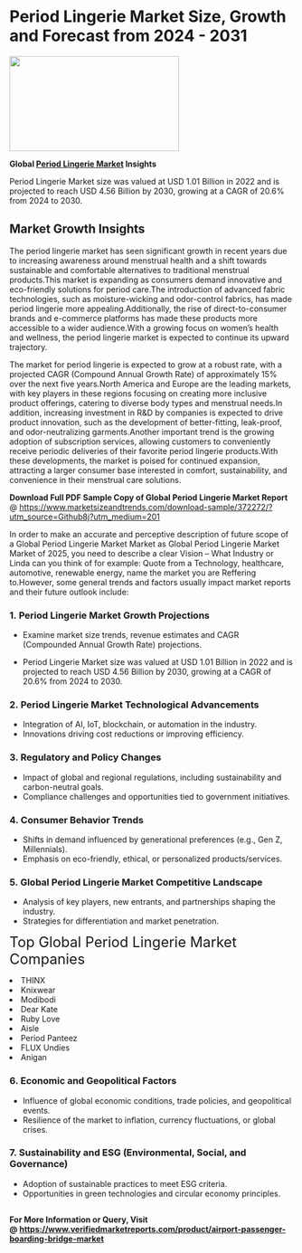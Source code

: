 <H1>Period Lingerie Market Size, Growth and Forecast from 2024 - 2031</H1><img class="aligncenter size-medium wp-image-584254" src="https://thirdeyenews.in/wp-content/uploads/2024/09/Global-Market-Research-300x168.jpeg" alt="" width="300" height="168" /><p><strong>Global&nbsp;<a href="https://www.marketsizeandtrends.com/download-sample/372272/?utm_source=Github8j?utm_medium=201">Period Lingerie Market</a> Insights</strong></p><p>Period Lingerie Market size was valued at USD 1.01 Billion in 2022 and is projected to reach USD 4.56 Billion by 2030, growing at a CAGR of 20.6% from 2024 to 2030.</p><p><h2>Market Growth Insights</h2> <p>The period lingerie market has seen significant growth in recent years due to increasing awareness around menstrual health and a shift towards sustainable and comfortable alternatives to traditional menstrual products.This market is expanding as consumers demand innovative and eco-friendly solutions for period care.The introduction of advanced fabric technologies, such as moisture-wicking and odor-control fabrics, has made period lingerie more appealing.Additionally, the rise of direct-to-consumer brands and e-commerce platforms has made these products more accessible to a wider audience.With a growing focus on women’s health and wellness, the period lingerie market is expected to continue its upward trajectory.</p> <p>The market for period lingerie is expected to grow at a robust rate, with a projected CAGR (Compound Annual Growth Rate) of approximately 15% over the next five years.North America and Europe are the leading markets, with key players in these regions focusing on creating more inclusive product offerings, catering to diverse body types and menstrual needs.In addition, increasing investment in R&D by companies is expected to drive product innovation, such as the development of better-fitting, leak-proof, and odor-neutralizing garments.Another important trend is the growing adoption of subscription services, allowing customers to conveniently receive periodic deliveries of their favorite period lingerie products.With these developments, the market is poised for continued expansion, attracting a larger consumer base interested in comfort, sustainability, and convenience in their menstrual care solutions.</p> <p><span class=""><strong>Download Full PDF Sample Copy of Global Period Lingerie Market Report</strong> @ <a href="https://www.marketsizeandtrends.com/download-sample/372272/?utm_source=Github8j?utm_medium=201" target="_blank">https://www.marketsizeandtrends.com/download-sample/372272/?utm_source=Github8j?utm_medium=201</a></span></p><p>In order to make an accurate and perceptive description of future scope of a Global&nbsp;Period Lingerie Market Market as Global&nbsp;Period Lingerie Market Market of 2025, you need to describe a clear Vision &ndash; What Industry or Linda can you think of for example: Quote from a Technology, healthcare, automotive, renewable energy, name the market you are Reffering to.However, some general trends and factors usually impact market reports and their future outlook include:</p><h3>1.&nbsp;<strong>Period Lingerie Market Growth Projections</strong></h3><ul><li>Examine market size trends, revenue estimates and CAGR (Compounded Annual Growth Rate) projections.</li><li><p>Period Lingerie Market size was valued at USD 1.01 Billion in 2022 and is projected to reach USD 4.56 Billion by 2030, growing at a CAGR of 20.6% from 2024 to 2030.</p></li></ul><h3>2.&nbsp;<strong>Period Lingerie Market Technological Advancements</strong></h3><ul><li>Integration of AI, IoT, blockchain, or automation in the industry.</li><li>Innovations driving cost reductions or improving efficiency.</li></ul><h3>3.&nbsp;<strong>Regulatory and Policy Changes</strong></h3><ul><li>Impact of global and regional regulations, including sustainability and carbon-neutral goals.</li><li>Compliance challenges and opportunities tied to government initiatives.</li></ul><h3>4.&nbsp;<strong>Consumer Behavior Trends</strong></h3><ul><li>Shifts in demand influenced by generational preferences (e.g., Gen Z, Millennials).</li><li>Emphasis on eco-friendly, ethical, or personalized products/services.</li></ul><h3>5.&nbsp;<strong>Global Period Lingerie Market Competitive Landscape</strong></h3><ul><li>Analysis of key players, new entrants, and partnerships shaping the industry.</li><li>Strategies for differentiation and market penetration.</li></ul><p data-pm-slice="1 1 []"><span style="color: inherit; font-family: inherit; font-size: 25px;">Top Global Period Lingerie Market Companies</span></p><div class="" data-test-id=""><p><li>THINX</li><li> Knixwear</li><li> Modibodi</li><li> Dear Kate</li><li> Ruby Love</li><li> Aisle</li><li> Period Panteez</li><li> FLUX Undies</li><li> Anigan</li></p></div><h3>6.&nbsp;<strong>Economic and Geopolitical Factors</strong></h3><ul><li>Influence of global economic conditions, trade policies, and geopolitical events.</li><li>Resilience of the market to inflation, currency fluctuations, or global crises.</li></ul><h3>7.&nbsp;<strong>Sustainability and ESG (Environmental, Social, and Governance)</strong></h3><ul><li>Adoption of sustainable practices to meet ESG criteria.</li><li>Opportunities in green technologies and circular economy principles.</li></ul><h2><strong style="font-size: 14px;">For More Information or Query, Visit @&nbsp;</strong><a style="background-color: #ffffff; font-size: 14px;" href="https://www.marketsizeandtrends.com/report/period-lingerie-market/" target="_blank">https://www.verifiedmarketreports.com/product/airport-passenger-boarding-bridge-market</a></h2>
